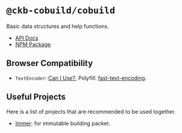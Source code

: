 # `@ckb-cobuild/cobuild`

Basic data structures and help functions.

- [API Docs](https://ckb-cobuild-docs.vercel.app/api/modules/_ckb_cobuild_cobuild.html)
- [NPM Package](https://www.npmjs.com/package/@ckb-cobuild/cobuild)

## Browser Compatibility

- `TextEncoder`: [Can I Use?](https://caniuse.com/textencoder), Polyfill: [fast-text-encoding](https://github.com/samthor/fast-text-encoding).

## Useful Projects

Here is a list of projects that are recommended to be used together.

- [Immer](https://immerjs.github.io/immer/): for immutable building packet.
